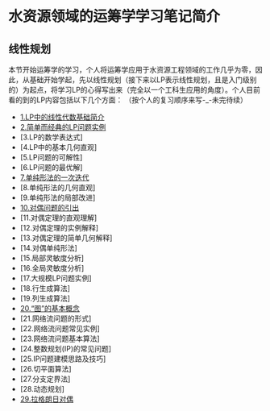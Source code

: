 # 水资源领域的运筹学学习笔记简介

## 线性规划
本节开始运筹学的学习，个人将运筹学应用于水资源工程领域的工作几乎为零，因此，从基础开始学起，先以线性规划（接下来以LP表示线性规划，且是入门级别的）为起点，将学习LP的心得写出来（完全以一个工科生应用的角度）。个人目前看的到的LP内容包括以下几个方面：
（按个人的复习顺序来写-_-未完待续）
- [1.LP中的线性代数基础简介](LA.md)
- [2.简单而经典的LP问题实例](example1.md)
- [3.LP的数学表达式]
- [4.LP中的基本几何直观]
- [5.LP问题的可解性]
- [6.LP问题的最优解]
- [7.单纯形法的一次迭代](simplex-iter.mds)
- [8.单纯形法的几何直观]
- [9.单纯形法的局部改进]
- [10.对偶问题的引出](dual-intro.md)
- [11.对偶定理的直观理解]
- [12.对偶定理的实例解释]
- [13.对偶定理的简单几何解释]
- [14.对偶单纯形法]
- [15.局部灵敏度分析]
- [16.全局灵敏度分析]
- [17.大规模LP问题实例]
- [18.行生成算法]
- [19.列生成算法]
- [20.“图”的基本概念](graph.md)
- [21.网络流问题的形式]
- [22.网络流问题常见实例]
- [23.网络流问题基本算法]
- [24.整数规划(IP)的常见问题]
- [25.IP问题建模思路及技巧]
- [26.切平面算法]
- [27.分支定界法]
- [28.动态规划]
- [29.拉格朗日对偶](dual.md)

